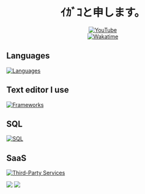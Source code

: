 <h1 align="center">ｲｶﾞｺと申します。</h1>

<div align="center">
  
  [![YouTube](https://img.shields.io/badge/YouTube-3b5998?style=for-the-badge&logo=youtube&logoColor=red)](https://youtube.com/@igakojp_tri-u)
  <br />
[![Wakatime](https://wakatime.com/badge/user/4574977e-50bb-4df7-803b-fe5b31eab6dd.svg?style=for-the-badge)](https://wakatime.com/@4574977e-50bb-4df7-803b-fe5b31eab6dd)


  <!--<a href="https://github-readme-streak-stats.herokuapp.com/?user=taroj1205&theme=black-ice&border_color=20252a&stroke=0000&background=060A0CD0#gh-dark-mode-only">
      <img title="🔥 Get streak stats for your profile at git.io/streak-stats" alt="taroj1205's streak" src="https://github-readme-streak-stats.herokuapp.com/?user=taroj1205&theme=black-ice&border_color=20252a&stroke=0000&background=060A0CD0#gh-dark-mode-only"/>
  </a>
    <a href="https://github-readme-streak-stats.herokuapp.com/?user=taroj1205&theme=black-ice&border_color=20252a&stroke=0000&background=060A0CD0#gh-light-mode-only">
      <img title="🔥 Get streak stats for your profile at git.io/streak-stats" alt="taroj1205's streak" src="https://github-readme-streak-stats.herokuapp.com/?user=taroj1205&theme=default&border_color=20252a&stroke=0000&background=ffffff"/>
  </a>  
 
   -->
<!--  <a href="https://github.com/ryo-ma/github-profile-trophy#gh-dark-mode-only">
  <img src="https://github-profile-trophy.vercel.app/?username=taroj1205&theme=onedark" 
    </a>
      <a href="https://github.com/ryo-ma/github-profile-trophy#gh-light-mode-only">
  <img src="https://github-profile-trophy.vercel.app/?username=taroj1205&theme=flat" 
    </a> -->
  
</div>

## Languages

[![Languages](https://skillicons.dev/icons?i=javascript,html,css,python)](https://skillicons.dev)

## Text editor I use

[![Frameworks](https://skillicons.dev/icons?i=vscode,sublimetext)](https://skillicons.dev)

## SQL

[![SQL](https://skillicons.dev/icons?i=mysql,sqlite,postgresql)](https://skillicons.dev)

## SaaS

[![Third-Party Services](https://skillicons.dev/icons?i=supabase,vercel,netlify)](https://skillicons.dev)

<!--## My coding stats

  <a href="https://wakatime.com/@taroj1205#gh-dark-mode-only"><img src="https://wakatime.com/share/@taroj1205/73a679e9-c642-449d-a70c-f4dff787c8f6.svg" align="top" /></a>
<a href="https://wakatime.com/@taroj1205#gh-light-mode-only"><img src="https://wakatime.com/share/@taroj1205/6355258e-a040-45d3-a69e-17b70a94af18.svg" align="top" /></a>
-->

<a href="https://wakatime.com/@taroj1205#gh-light-mode-only"><img src="https://wakatime.com/share/@taroj1205/f5524775-e594-4333-ab62-19f1be1f3216.svg" align="top" /></a>
<a href="https://wakatime.com/@taroj1205#gh-dark-mode-only"><img src="https://wakatime.com/share/@taroj1205/824dec4f-c076-4643-810a-0fa187eb2d85.svg" align="top" /></a>
